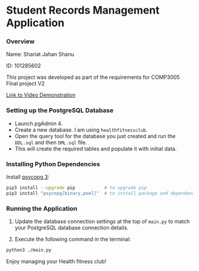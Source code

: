 
# Student Records Management Application

### Overview

Name: Shariat Jahan Shanu

ID: 101285602

This project was developed as part of the requirements for COMP3005 FInal project V2

[Link to Video Demonstration]()

### Setting up the PostgreSQL Database

- Launch pgAdmin 4.
- Create a new database. I am using `healthfitnessclub`.
- Open the query tool for the database you just created and run the `DDL.sql` and then `DML.sql` file.
- This will create the required tables and populate it with initial data.


### Installing Python Dependencies

Install [psycopg 3](https://pypi.org/project/psycopg/):

```bash
pip3 install --upgrade pip           # to upgrade pip
pip3 install "psycopg[binary,pool]"  # to install package and dependencies
```

### Running the Application

1. Update the database connection settings at the top of `main.py` to match your PostgreSQL database connection details.

2. Execute the following command in the terminal:

```bash
python3 ./main.py
```

Enjoy managing your Health fitness club!
